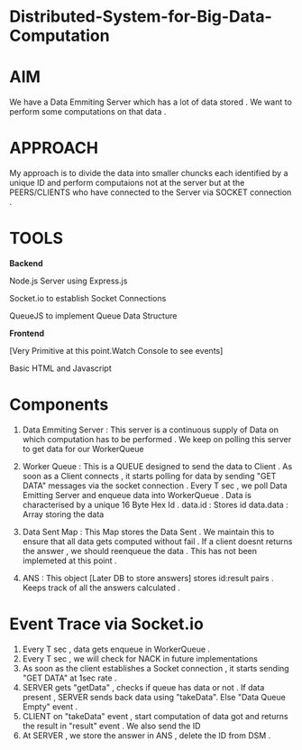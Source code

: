 # Distributed-System-for-Big-Data-Computation

# AIM 

We have a Data Emmiting Server which has a lot of data stored . We want to perform some computations
on that data . 

# APPROACH 

My approach is to divide the data into smaller chuncks each identified by a unique ID and perform computaions not at the server but at the PEERS/CLIENTS who have connected to the Server via SOCKET connection . 

# TOOLS

**Backend**

Node.js Server using Express.js

Socket.io to establish Socket Connections

QueueJS to implement Queue Data Structure 

**Frontend** 

[Very Primitive at this point.Watch Console to see events]

Basic HTML and Javascript


# Components 

1. Data Emmiting Server : 
This server is a continuous supply of Data on which computation 
has to be performed . We keep on polling this server to get data for our WorkerQueue

2. Worker Queue : 
This is a QUEUE designed to send the data to Client . 
As soon as a Client connects , it starts polling for data by sending "GET DATA" messages
via the socket connection . 
Every T sec , we poll Data Emitting Server and enqueue data into WorkerQueue . 
Data is characterised by a unique 16 Byte Hex Id . 
data.id : Stores id
data.data : Array storing the data 

3. Data Sent Map : 
This Map stores the Data Sent . We maintain this to ensure that all data 
gets computed without fail . If a client doesnt returns the answer , we should reenqueue the data . 
This has not been implemeted at this point . 

4. ANS : 
This object [Later DB to store answers] stores id:result pairs . Keeps track of all the
answers calculated . 

# Event Trace via Socket.io

1. Every T sec , data gets enqueue in WorkerQueue .
2. Every T sec , we will check for NACK in future implementations 
3. As soon as the client establishes a Socket connection , it starts sending "GET DATA" at 1sec rate . 
4. SERVER gets "getData" , checks if queue has data or not . If data present , SERVER sends back data using "takeData". Else "Data Queue Empty" event .
5. CLIENT on "takeData" event , start computation of data got and returns the result in "result" event . We also send the ID 
6. At SERVER , we store the answer in ANS , delete the ID from DSM . 
